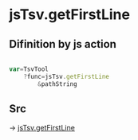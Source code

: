 # jsTsv.getFirstLine

## Difinition by js action

```js.js

var=TsvTool
	?func=jsTsv.getFirstLine
		&pathString
```

## Src

-> [jsTsv.getFirstLine](https://github.com/puutaro/CommandClick/blob/master/app/src/main/java/com/puutaro/commandclick/fragment_lib/terminal_fragment/js_interface/tsv/JsTsv.kt#L34)


